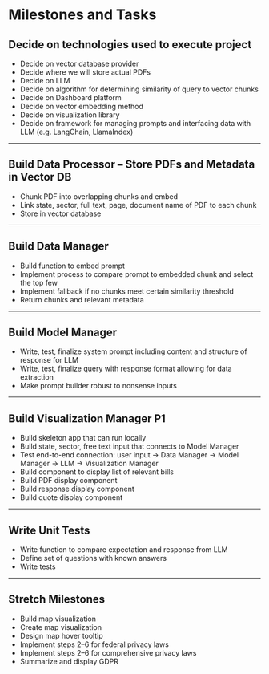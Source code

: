 # Milestones and Tasks

## Decide on technologies used to execute project 
- Decide on vector database provider  
- Decide where we will store actual PDFs  
- Decide on LLM  
- Decide on algorithm for determining similarity of query to vector chunks  
- Decide on Dashboard platform  
- Decide on vector embedding method  
- Decide on visualization library  
- Decide on framework for managing prompts and interfacing data with LLM (e.g. LangChain, LlamaIndex)  

---

## Build Data Processor – Store PDFs and Metadata in Vector DB
- Chunk PDF into overlapping chunks and embed  
- Link state, sector, full text, page, document name of PDF to each chunk  
- Store in vector database  

---

## Build Data Manager
- Build function to embed prompt  
- Implement process to compare prompt to embedded chunk and select the top few  
- Implement fallback if no chunks meet certain similarity threshold  
- Return chunks and relevant metadata  

---

## Build Model Manager
- Write, test, finalize system prompt including content and structure of response for LLM  
- Write, test, finalize query with response format allowing for data extraction  
- Make prompt builder robust to nonsense inputs  

---

## Build Visualization Manager P1
- Build skeleton app that can run locally  
- Build state, sector, free text input that connects to Model Manager  
- Test end-to-end connection: user input → Data Manager → Model Manager → LLM → Visualization Manager  
- Build component to display list of relevant bills  
- Build PDF display component  
- Build response display component  
- Build quote display component  

---

## Write Unit Tests
- Write function to compare expectation and response from LLM  
- Define set of questions with known answers  
- Write tests  

---

## Stretch Milestones
- Build map visualization  
- Create map visualization  
- Design map hover tooltip  
- Implement steps 2–6 for federal privacy laws  
- Implement steps 2–6 for comprehensive privacy laws  
- Summarize and display GDPR  
